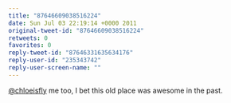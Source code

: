```yaml
---
title: "87646609038516224"
date: Sun Jul 03 22:19:14 +0000 2011
original-tweet-id: "87646609038516224"
retweets: 0
favorites: 0
reply-tweet-id: "87646331635634176"
reply-user-id: "235343742"
reply-user-screen-name: ""
---
```

<a href="https://twitter.com/chloeisfly">@chloeisfly</a> me too, I bet this old place was awesome in the past.
